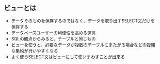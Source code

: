 ビューとは
-----
- データそのものを保存するのではなく、データを取り出すSELECT文だけを保存する
- データベースユーザーの利便性を高める道具
- SQLの観点からみると、テーブルと同じもの
- ビューを使うと、必要なデータが複数のテーブルにまたがる場合などの複雑な集約が行いやすくなる
- よく使うSELECT文はビューにして使いまわすことが出来る


